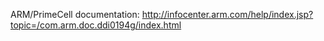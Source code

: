 
ARM/PrimeCell documentation: http://infocenter.arm.com/help/index.jsp?topic=/com.arm.doc.ddi0194g/index.html

